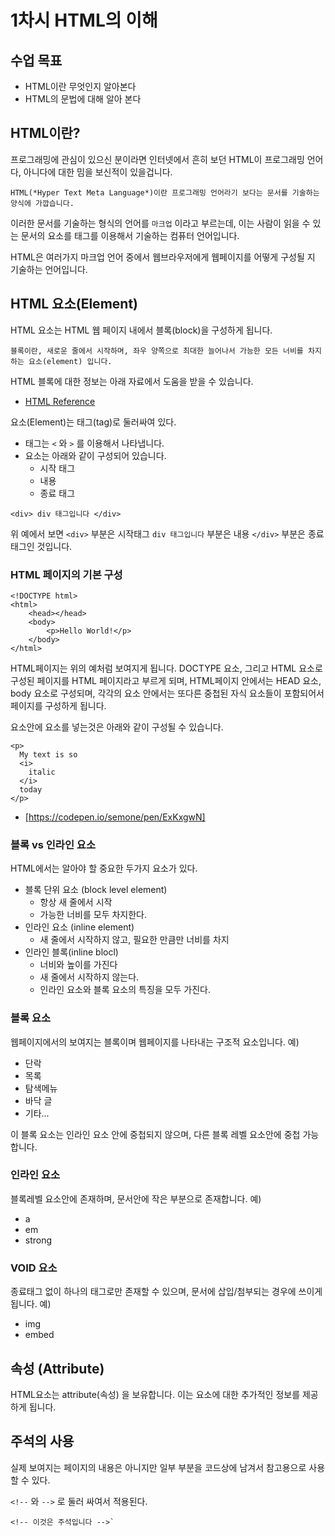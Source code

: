 # 1차시 HTML의 이해

## 수업 목표

* HTML이란 무엇인지 알아본다
* HTML의 문법에 대해 알아 본다

## HTML이란?

프로그래밍에 관심이 있으신 분이라면 인터넷에서 흔히 보던 HTML이 프로그래밍 언어다, 아니다에 대한 밈을 보신적이 있을겁니다.

```
HTML(*Hyper Text Meta Language*)이란 프로그래밍 언어라기 보다는 문서를 기술하는 양식에 가깝습니다.
```

이러한 문서를 기술하는 형식의 언어를 `마크업` 이라고 부르는데, 이는 사람이 읽을 수 있는 문서의 요소를 태그를 이용해서 기술하는 컴퓨터 언어입니다.

HTML은 여러가지 마크업 언어 중에서 웹브라우저에게 웹페이지를 어떻게 구성될 지 기술하는 언어입니다.

## HTML 요소(Element)

HTML 요소는 HTML 웹 페이지 내에서 블록(block)을 구성하게 됩니다.

```
블록이란, 새로운 줄에서 시작하며, 좌우 양쪽으로 최대한 늘어나서 가능한 모든 너비를 차지하는 요소(element) 입니다.
```

HTML 블록에 대한 정보는 아래 자료에서 도움을 받을 수 있습니다.
- [HTML Reference](https://www.w3schools.com/tags/)
  
요소(Element)는 태그(tag)로 둘러싸여 있다.
* 태그는 `<` 와 `>` 를 이용해서 나타냅니다.
* 요소는 아래와 같이 구성되어 있습니다.
  *  시작 태그
  *  내용
  *  종료 태그
  
```
<div> div 태그입니다 </div>
```
위 예에서 보면
`<div>` 부분은 시작태그
`div 태그입니다` 부분은 내용
`</div>` 부분은 종료 태그인 것입니다.

### HTML 페이지의 기본 구성

```
<!DOCTYPE html>
<html>
    <head></head>
    <body>
        <p>Hello World!</p>
    </body>
</html>
```

HTML페이지는 위의 예처럼 보여지게 됩니다.
DOCTYPE 요소, 그리고 HTML 요소로 구성된 페이지를 HTML 페이지라고 부르게 되며,
HTML페이지 안에서는 HEAD 요소, body 요소로 구성되며, 각각의 요소 안에서는 또다른 중첩된 자식 요소들이 포함되어서 페이지를 구성하게 됩니다.

요소안에 요소를 넣는것은 아래와 같이 구성될 수 있습니다.

```
<p>
  My text is so 
  <i>
    italic
  </i> 
  today
</p>
```
* [https://codepen.io/semone/pen/ExKxgwN]

### 블록 vs 인라인 요소

HTML에서는 알아야 할 중요한 두가지 요소가 있다.

* 블록 단위 요소 (block level element)
  *  항상 새 줄에서 시작
  * 가능한 너비를 모두 차지한다.
* 인라인 요소 (inline element)
  *  새 줄에서 시작하지 않고, 필요한 만큼만 너비를 차지
* 인라인 블록(inline blocl)
  *  너비와 높이를 가진다
  *  새 줄에서 시작하지 않는다.
  *  인라인 요소와 블록 요소의 특징을 모두 가진다.
  
### 블록 요소

웹페이지에서의 보여지는 블록이며 웹페이지를 나타내는 구조적 요소입니다.
예)
* 단락
* 목록
* 탐색메뉴
* 바닥 글
* 기타...

이 블록 요소는 인라인 요소 안에 중첩되지 않으며, 다른 블록 레벨 요소안에 중첩 가능합니다.

### 인라인 요소

블록레벨 요소안에 존재하며, 문서안에 작은 부분으로 존재합니다.
예)
* a
* em
* strong

### VOID 요소

종료태그 없이 하나의 태그로만 존재할 수 있으며, 문서에 삽입/첨부되는 경우에 쓰이게 됩니다.
예)
* img
* embed

## 속성 (Attribute)

HTML요소는 attribute(속성) 을 보유합니다.
이는 요소에 대한 추가적인 정보를 제공하게 됩니다.

## 주석의 사용
실제 보여지는 페이지의 내용은 아니지만 일부 부분을 코드상에 남겨서 참고용으로 사용할 수 있다.

`<!--` 와 `-->` 로 둘러 싸여서 적용된다.

```
<!-- 이것은 주석입니다 -->`
```
